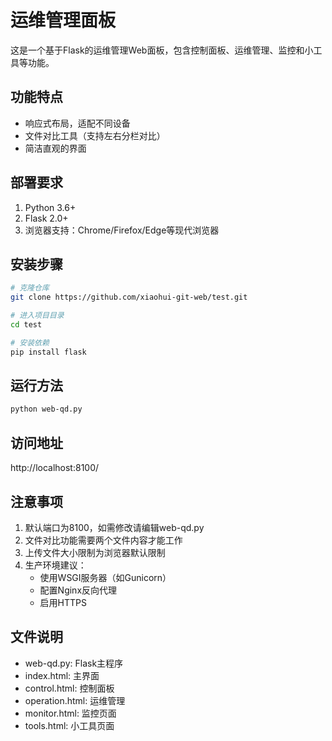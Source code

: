 # 运维管理面板

这是一个基于Flask的运维管理Web面板，包含控制面板、运维管理、监控和小工具等功能。

## 功能特点
- 响应式布局，适配不同设备
- 文件对比工具（支持左右分栏对比）
- 简洁直观的界面

## 部署要求
1. Python 3.6+
2. Flask 2.0+
3. 浏览器支持：Chrome/Firefox/Edge等现代浏览器

## 安装步骤
```bash
# 克隆仓库
git clone https://github.com/xiaohui-git-web/test.git

# 进入项目目录
cd test

# 安装依赖
pip install flask
```

## 运行方法
```bash
python web-qd.py
```

## 访问地址
http://localhost:8100/

## 注意事项
1. 默认端口为8100，如需修改请编辑web-qd.py
2. 文件对比功能需要两个文件内容才能工作
3. 上传文件大小限制为浏览器默认限制
4. 生产环境建议：
   - 使用WSGI服务器（如Gunicorn）
   - 配置Nginx反向代理
   - 启用HTTPS

## 文件说明
- web-qd.py: Flask主程序
- index.html: 主界面
- control.html: 控制面板
- operation.html: 运维管理
- monitor.html: 监控页面
- tools.html: 小工具页面